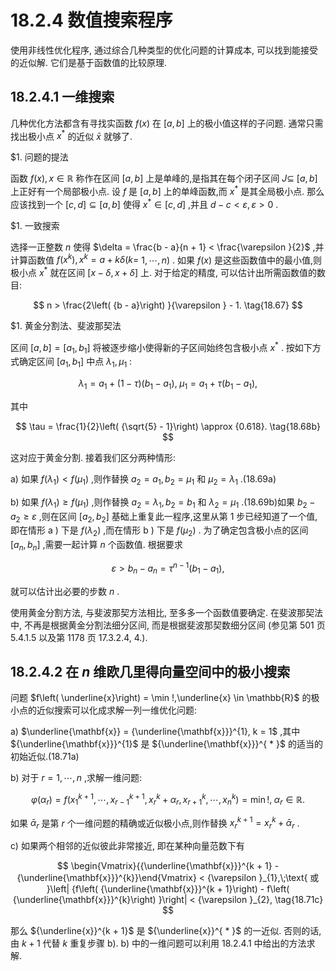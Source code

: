 # 18.2.4 数值搜索程序

使用非线性优化程序, 通过综合几种类型的优化问题的计算成本, 可以找到能接受的近似解. 它们是基于函数值的比较原理.

## 18.2.4.1 一维搜索

几种优化方法都含有寻找实函数 $f\left( x\right)$ 在 $\left\lbrack  {a, b}\right\rbrack$ 上的极小值这样的子问题. 通常只需找出极小点 ${x}^{ * }$ 的近似 $\bar{x}$ 就够了.

$1. 问题的提法

函数 $f\left( x\right) , x \in  \mathbb{R}$ 称作在区间 $\left\lbrack  {a, b}\right\rbrack$ 上是单峰的,是指其在每个闭子区间 $J \subseteq$ $\left\lbrack  {a, b}\right\rbrack$ 上正好有一个局部极小点. 设 $f$ 是 $\left\lbrack  {a, b}\right\rbrack$ 上的单峰函数,而 ${x}^{ * }$ 是其全局极小点. 那么应该找到一个 $\left\lbrack  {c, d}\right\rbrack   \subseteq  \left\lbrack  {a, b}\right\rbrack$ 使得 ${x}^{ * } \in  \left\lbrack  {c, d}\right\rbrack$ ,并且 $d - c < \varepsilon ,\varepsilon  > 0$ .

$1. 一致搜索

选择一正整数 $n$ 使得 $\delta  = \frac{b - a}{n + 1} < \frac{\varepsilon }{2}$ ,并计算函数值 $f\left( {x}^{k}\right) ,{x}^{k} = a + {k\delta }(k =$ $1,\cdots , n)$ . 如果 $f\left( x\right)$ 是这些函数值中的最小值,则极小点 ${x}^{ * }$ 就在区间 $\left\lbrack  {x - \delta , x + \delta }\right\rbrack$ 上. 对于给定的精度, 可以估计出所需函数值的数目:

$$
n > \frac{2\left( {b - a}\right) }{\varepsilon } - 1. \tag{18.67}
$$

$1. 黄金分割法、斐波那契法

区间 $\left\lbrack  {a, b}\right\rbrack   = \left\lbrack  {{a}_{1},{b}_{1}}\right\rbrack$ 将被逐步缩小使得新的子区间始终包含极小点 ${x}^{ * }$ . 按如下方式确定区间 $\left\lbrack  {{a}_{1},{b}_{1}}\right\rbrack$ 中点 ${\lambda }_{1},{\mu }_{1}$ :

$$
{\lambda }_{1} = {a}_{1} + \left( {1 - \tau }\right) \left( {{b}_{1} - {a}_{1}}\right) ,\;{\mu }_{1} = {a}_{1} + \tau \left( {{b}_{1} - {a}_{1}}\right) , \tag{18.68a}
$$

其中

$$
\tau  = \frac{1}{2}\left( {\sqrt{5} - 1}\right)  \approx  {0.618}. \tag{18.68b}
$$

这对应于黄金分割. 接着我们区分两种情形:

a) 如果 $f\left( {\lambda }_{1}\right)  < f\left( {\mu }_{1}\right)$ ,则作替换 ${a}_{2} = {a}_{1},{b}_{2} = {\mu }_{1}$ 和 ${\mu }_{2} = {\lambda }_{1}$ .(18.69a)

b) 如果 $f\left( {\lambda }_{1}\right)  \geq  f\left( {\mu }_{1}\right)$ ,则作替换 ${a}_{2} = {\lambda }_{1},{b}_{2} = {b}_{1}$ 和 ${\lambda }_{2} = {\mu }_{1}$ .(18.69b)如果 ${b}_{2} - {a}_{2} \geq  \varepsilon$ ,则在区间 $\left\lbrack  {{a}_{2},{b}_{2}}\right\rbrack$ 基础上重复此一程序,这里从第 1 步已经知道了一个值,即在情形 $\mathrm{a}$ ) 下是 $f\left( {\lambda }_{2}\right)$ ,而在情形 $\mathrm{b}$ ) 下是 $f\left( {\mu }_{2}\right)$ . 为了确定包含极小点的区间 $\left\lbrack  {{a}_{n},{b}_{n}}\right\rbrack$ ,需要一起计算 $n$ 个函数值. 根据要求

$$
\varepsilon  > {b}_{n} - {a}_{n} = {\tau }^{n - 1}\left( {{b}_{1} - {a}_{1}}\right) , \tag{18.70}
$$

就可以估计出必要的步数 $n$ .

使用黄金分割方法, 与斐波那契方法相比, 至多多一个函数值要确定. 在斐波那契法中, 不再是根据黄金分割法细分区间, 而是根据斐波那契数细分区间 (参见第 501 页 5.4.1.5 以及第 1178 页 17.3.2.4, 4.).

## 18.2.4.2 在 $n$ 维欧几里得向量空间中的极小搜索

问题 $f\left( \underline{x}\right)  = \min !,\underline{x} \in  \mathbb{R}$ 的极小点的近似搜索可以化成求解一列一维优化问题:

a) $\underline{\mathbf{x}} = {\underline{\mathbf{x}}}^{1}, k = 1$ ,其中 ${\underline{\mathbf{x}}}^{1}$ 是 ${\underline{\mathbf{x}}}^{ * }$ 的适当的初始近似.(18.71a)

b) 对于 $r = 1,\cdots , n$ ,求解一维问题:

$$
\varphi \left( {\alpha }_{r}\right)  = f\left( {{x}_{1}^{k + 1},\cdots ,{x}_{r - 1}^{k + 1},{x}_{r}^{k} + {\alpha }_{r},{x}_{r + 1}^{k},\cdots ,{x}_{n}^{k}}\right)  = \min !,\;{\alpha }_{r} \in  \mathbb{R}. \tag{18.71b}
$$

如果 ${\bar{\alpha }}_{r}$ 是第 $r$ 个一维问题的精确或近似极小点,则作替换 ${x}_{r}^{k + 1} = {x}_{r}^{k} + {\bar{\alpha }}_{r}$ .

c) 如果两个相邻的近似彼此非常接近, 即在某种向量范数下有

$$
\begin{Vmatrix}{{\underline{\mathbf{x}}}^{k + 1} - {\underline{\mathbf{x}}}^{k}}\end{Vmatrix} < {\varepsilon }_{1},\;\text{ 或 }\left| {f\left( {\underline{\mathbf{x}}}^{k + 1}\right)  - f\left( {\underline{\mathbf{x}}}^{k}\right) }\right|  < {\varepsilon }_{2}, \tag{18.71c}
$$

那么 ${\underline{x}}^{k + 1}$ 是 ${\underline{x}}^{ * }$ 的一近似. 否则的话,由 $k + 1$ 代替 $k$ 重复步骤 b). b) 中的一维问题可以利用 18.2.4.1 中给出的方法求解.
